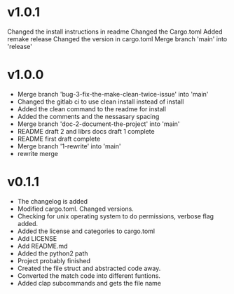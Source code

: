 # v1.0.1
Changed the install instructions in readme
Changed the Cargo.toml
Added remake release
Changed the version in cargo.toml
Merge branch 'main' into 'release'
# v1.0.0
- Merge branch 'bug-3-fix-the-make-clean-twice-issue' into 'main'
- Changed the gitlab ci to use clean install instead of install
- Added the clean command to the readme for install
- Added the comments and the nessasary spacing
- Merge branch 'doc-2-document-the-project' into 'main'
- README draft 2 and librs docs draft 1 complete
- README first draft complete
- Merge branch '1-rewrite' into 'main'
- rewrite merge
# v0.1.1
- The changelog is added
- Modified cargo.toml. Changed versions.
- Checking for unix operating system to do permissions, verbose flag added.
- Added the license and categories to cargo.toml
- Add LICENSE
- Add README.md
- Added the python2 path
- Project probably finished
- Created the file struct and abstracted code away.
- Converted the match code into different funtions.
- Added clap subcommands and gets the file name
